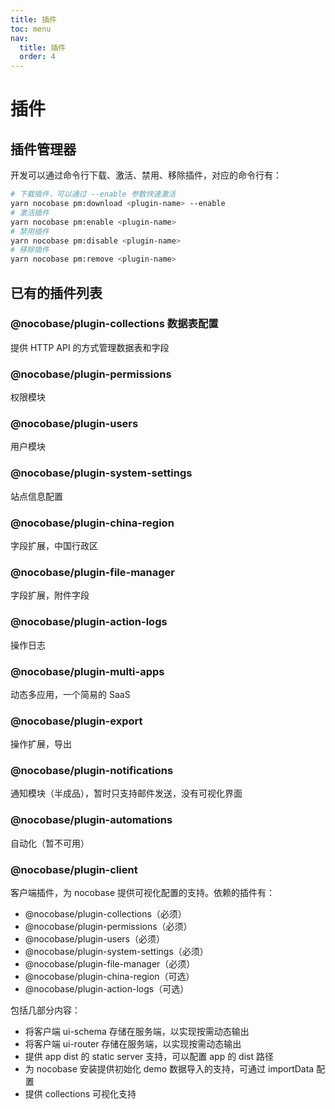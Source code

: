 ```yaml
---
title: 插件
toc: menu
nav:
  title: 插件
  order: 4
---
```


# 插件

## 插件管理器

开发可以通过命令行下载、激活、禁用、移除插件，对应的命令行有：

```bash
# 下载插件，可以通过 --enable 参数快速激活
yarn nocobase pm:download <plugin-name> --enable
# 激活插件
yarn nocobase pm:enable <plugin-name>
# 禁用插件
yarn nocobase pm:disable <plugin-name>
# 移除插件
yarn nocobase pm:remove <plugin-name>
```

## 已有的插件列表

### @nocobase/plugin-collections 数据表配置

提供 HTTP API 的方式管理数据表和字段

### @nocobase/plugin-permissions

权限模块

### @nocobase/plugin-users

用户模块

### @nocobase/plugin-system-settings

站点信息配置

### @nocobase/plugin-china-region

字段扩展，中国行政区

### @nocobase/plugin-file-manager

字段扩展，附件字段

### @nocobase/plugin-action-logs

操作日志

### @nocobase/plugin-multi-apps

动态多应用，一个简易的 SaaS

### @nocobase/plugin-export

操作扩展，导出

### @nocobase/plugin-notifications

通知模块（半成品），暂时只支持邮件发送，没有可视化界面

### @nocobase/plugin-automations

自动化（暂不可用）

### @nocobase/plugin-client

客户端插件，为 nocobase 提供可视化配置的支持。依赖的插件有：

- @nocobase/plugin-collections（必须）
- @nocobase/plugin-permissions（必须）
- @nocobase/plugin-users（必须）
- @nocobase/plugin-system-settings（必须）
- @nocobase/plugin-file-manager（必须）
- @nocobase/plugin-china-region（可选）
- @nocobase/plugin-action-logs（可选）

包括几部分内容：

- 将客户端 ui-schema 存储在服务端，以实现按需动态输出
- 将客户端 ui-router 存储在服务端，以实现按需动态输出
- 提供 app dist 的 static server 支持，可以配置 app 的 dist 路径
- 为 nocobase 安装提供初始化 demo 数据导入的支持，可通过 importData 配置
- 提供 collections 可视化支持
